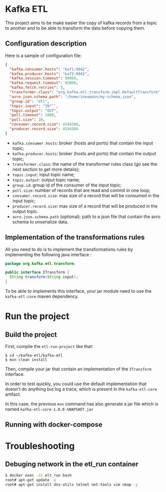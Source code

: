 # Kafka ETL

This project aims to be make easier the copy of kafka records from a topic to another and to be able to transform the data before copying them.

## Configuration description

Here is a sample of configuration file:

```json
{
  "kafka.consumer.hosts": "kaf1:9042",
  "kafka.producer.hosts": "kaf2:9042",
  "kafka.session.timeout": 90000,
  "kafka.request.timeout": 95000,
  "kafka.fetch.retries": 3,
  "transformer.class": "org.kafka.etl.transform.impl.DefaultTransform",
  "avro.json.schema.path": "/home/ineumann/my-schema.json",
  "group.id": "etl",
  "topic.input": "IN"``,
  "topic.output": "OUT",
  "poll.timeout": 1000,
  "poll.size": 10,
  "consumer.record.size": 4194304,
  "producer.record.size": 4194304
}
```

* `kafka.consumer.hosts`: broker (hosts and ports) that contain the input topic;
* `kafka.producer.hosts`: broker (hosts and ports) that contain the output topic;
* `transformer.class`: the name of the transformer rules class (go see the next section to get more details);
* `topic.input`: input topic name;
* `topic.output`: output topic name;
* `group.id`: group id of the consumer of the input topic;
* `poll.size`: number of records that are read and commit in one loop;
* `consumer.record.size`: max size of a record that will be consumed in the input topic;
* `producer.record.size`: max size of a record that will be produced in the output topic.
* `avro.json.schema.path` (optional): path to a json file that contain the avro schema to unserialize data.

## Implementation of the transformations rules

All you need to do is to implement the transformations rules by implementing the following java interface :

```java
package org.kafka.etl.transform;

public interface ITransform {
  String transform(String input);
}
```

To be able to implements this interface, your jar module need to use the `kafka-etl-core` maven dependency.

# Run the project

## Build the project

First, compile the `etl-run-project` like that:

```shell
$ cd ~/kafka-etl/kafka-etl
$ mvn clean install
```

Then, compile your jar that contain an implementation of the `ITransform` interface. 

In order to test quickly, you could use the default implementation that doesn't do anything but log a trace, which is present in the `kafka-etl-core` artifact.

In this case, the previous `mvn` command has also generate a jar file which is named `kafka-etl-core-1.0.0-SNAPSHOT.jar`

## Running with docker-compose

# Troubleshooting

## Debuging network in the etl_run container

```bash
$ docker exec -it elt_run bash
root# apt-get update -y
root# apt-get install dns-utils telnet net-tools vim nmap -y
```